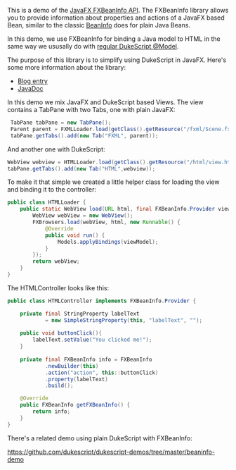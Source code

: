 This is a demo of the [JavaFX FXBeanInfo API](https://dukescript.com/javadoc/javafx/).
The FXBeanInfo library allows you to provide information about properties and actions
of a JavaFX based Bean, similar to the classic [BeanInfo](https://docs.oracle.com/javase/8/docs/api/java/beans/BeanInfo.html) does for plain Java Beans.

In this demo, we use FXBeanInfo for binding a Java model to HTML in the same way we ususally do 
with [regular DukeScript @Model](https://dukescript.com/javadoc/html+java/1.5.1/index.html).


The purpose of this library is to simplify using DukeScript in JavaFX. Here's some more information
about the library:


- [Blog entry](https://dukescript.com/javadoc/html+java/1.5.1/index.html)
- [JavaDoc](https://dukescript.com/javadoc/javafx/)


In this demo we mix JavaFX and DukeScript based Views. The view contains a TabPane with two 
Tabs, one with plain JavaFX:

```java
 TabPane tabPane = new TabPane();
 Parent parent = FXMLLoader.load(getClass().getResource("/fxml/Scene.fxml"));
 tabPane.getTabs().add(new Tab("FXML", parent));
```

And another one with DukeScript:
```java
WebView webview = HTMLLoader.load(getClass().getResource("/html/view.html"), new HTMLController());
tabPane.getTabs().add(new Tab("HTML",webview));
```

To make it that simple we created a little helper class for loading the view
and binding it to the controller:

```java
public class HTMLLoader {   
    public static WebView load(URL html, final FXBeanInfo.Provider viewModel){
        WebView webView = new WebView();
        FXBrowsers.load(webView, html, new Runnable() {
            @Override
            public void run() {
                Models.applyBindings(viewModel);
            }
        });
        return webView;
    }   
}

```

The HTMLController looks like this:

```java
public class HTMLController implements FXBeanInfo.Provider {

    private final StringProperty labelText
            = new SimpleStringProperty(this, "labelText", "");
    
    public void buttonClick(){
        labelText.setValue("You clicked me!");
    }
    
    private final FXBeanInfo info = FXBeanInfo
            .newBuilder(this)
            .action("action", this::buttonClick)
            .property(labelText)
            .build();

    @Override
    public FXBeanInfo getFXBeanInfo() {
        return info;
    }
}
```



 

There's a related demo
using plain DukeScript with FXBeanInfo:

https://github.com/dukescript/dukescript-demos/tree/master/beaninfo-demo


